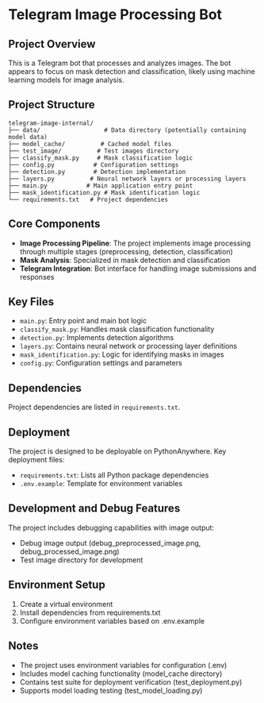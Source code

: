 # Telegram Image Processing Bot

## Project Overview
This is a Telegram bot that processes and analyzes images. The bot appears to focus on mask detection and classification, likely using machine learning models for image analysis.

## Project Structure
```
telegram-image-internal/
├── data/                  # Data directory (potentially containing model data)
├── model_cache/          # Cached model files
├── test_image/          # Test images directory
├── classify_mask.py     # Mask classification logic
├── config.py           # Configuration settings
├── detection.py        # Detection implementation
├── layers.py          # Neural network layers or processing layers
├── main.py           # Main application entry point
├── mask_identification.py # Mask identification logic
└── requirements.txt   # Project dependencies
```

## Core Components
- **Image Processing Pipeline**: The project implements image processing through multiple stages (preprocessing, detection, classification)
- **Mask Analysis**: Specialized in mask detection and classification
- **Telegram Integration**: Bot interface for handling image submissions and responses

## Key Files
- `main.py`: Entry point and main bot logic
- `classify_mask.py`: Handles mask classification functionality
- `detection.py`: Implements detection algorithms
- `layers.py`: Contains neural network or processing layer definitions
- `mask_identification.py`: Logic for identifying masks in images
- `config.py`: Configuration settings and parameters

## Dependencies
Project dependencies are listed in `requirements.txt`. 

## Deployment
The project is designed to be deployable on PythonAnywhere. Key deployment files:
- `requirements.txt`: Lists all Python package dependencies
- `.env.example`: Template for environment variables

## Development and Debug Features
The project includes debugging capabilities with image output:
- Debug image output (debug_preprocessed_image.png, debug_processed_image.png)
- Test image directory for development

## Environment Setup
1. Create a virtual environment
2. Install dependencies from requirements.txt
3. Configure environment variables based on .env.example

## Notes
- The project uses environment variables for configuration (.env)
- Includes model caching functionality (model_cache directory)
- Contains test suite for deployment verification (test_deployment.py)
- Supports model loading testing (test_model_loading.py)

